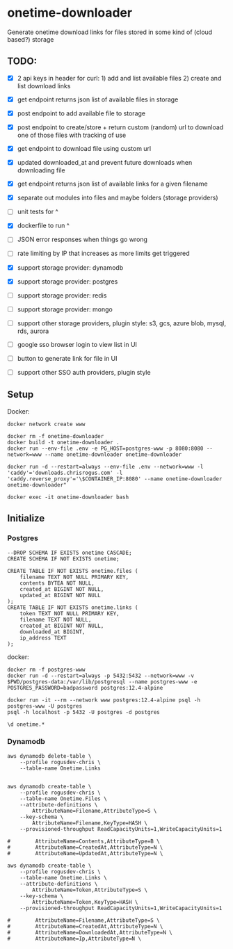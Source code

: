 # onetime-downloader
Generate onetime download links for files stored in some kind of (cloud based?) storage

## TODO:
- [x] 2 api keys in header for curl: 1) add and list available files 2) create and list download links
- [x] get endpoint returns json list of available files in storage
- [x] post endpoint to add available file to storage
- [x] post endpoint to create/store + return custom (random) url to download one of those files with tracking of use
- [x] get endpoint to download file using custom url
- [x] updated downloaded_at and prevent future downloads when downloading file
- [x] get endpoint returns json list of available links for a given filename
- [x] separate out modules into files and maybe folders (storage providers)
- [ ] unit tests for ^
- [x] dockerfile to run ^
- [ ] JSON error responses when things go wrong

- [ ] rate limiting by IP that increases as more limits get triggered
- [x] support storage provider: dynamodb
- [x] support storage provider: postgres
- [ ] support storage provider: redis
- [ ] support storage provider: mongo
- [ ] support other storage providers, plugin style: s3, gcs, azure blob, mysql, rds, aurora

- [ ] google sso browser login to view list in UI
- [ ] button to generate link for file in UI
- [ ] support other SSO auth providers, plugin style


## Setup

Docker:
```
docker network create www

docker rm -f onetime-downloader
docker build -t onetime-downloader .
docker run --env-file .env -e PG_HOST=postgres-www -p 8080:8080 --network=www --name onetime-downloader onetime-downloader

docker run -d --restart=always --env-file .env --network=www -l 'caddy'='downloads.chrisrogus.com' -l 'caddy.reverse_proxy'='\$CONTAINER_IP:8080' --name onetime-downloader onetime-downloader"

docker exec -it onetime-downloader bash
```

## Initialize

### Postgres

```
--DROP SCHEMA IF EXISTS onetime CASCADE;
CREATE SCHEMA IF NOT EXISTS onetime;

CREATE TABLE IF NOT EXISTS onetime.files (
    filename TEXT NOT NULL PRIMARY KEY,
    contents BYTEA NOT NULL,
    created_at BIGINT NOT NULL,
    updated_at BIGINT NOT NULL
);
CREATE TABLE IF NOT EXISTS onetime.links (
    token TEXT NOT NULL PRIMARY KEY,
    filename TEXT NOT NULL,
    created_at BIGINT NOT NULL,
    downloaded_at BIGINT,
    ip_address TEXT
);
```

docker:
```
docker rm -f postgres-www
docker run -d --restart=always -p 5432:5432 --network=www -v $PWD/postgres-data:/var/lib/postgresql --name postgres-www -e POSTGRES_PASSWORD=badpassword postgres:12.4-alpine

docker run -it --rm --network www postgres:12.4-alpine psql -h postgres-www -U postgres
psql -h localhost -p 5432 -U postgres -d postgres

\d onetime.*
```

### Dynamodb

```
aws dynamodb delete-table \
    --profile rogusdev-chris \
    --table-name Onetime.Links


aws dynamodb create-table \
    --profile rogusdev-chris \
    --table-name Onetime.Files \
    --attribute-definitions \
        AttributeName=Filename,AttributeType=S \
    --key-schema \
        AttributeName=Filename,KeyType=HASH \
    --provisioned-throughput ReadCapacityUnits=1,WriteCapacityUnits=1

#        AttributeName=Contents,AttributeType=B \
#        AttributeName=CreatedAt,AttributeType=N \
#        AttributeName=UpdatedAt,AttributeType=N \

aws dynamodb create-table \
    --profile rogusdev-chris \
    --table-name Onetime.Links \
    --attribute-definitions \
        AttributeName=Token,AttributeType=S \
    --key-schema \
        AttributeName=Token,KeyType=HASH \
    --provisioned-throughput ReadCapacityUnits=1,WriteCapacityUnits=1

#        AttributeName=Filename,AttributeType=S \
#        AttributeName=CreatedAt,AttributeType=N \
#        AttributeName=DownloadedAt,AttributeType=N \
#        AttributeName=Ip,AttributeType=N \
```
